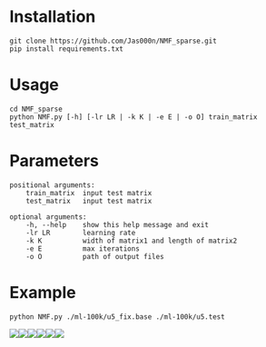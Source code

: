 # Installation
    git clone https://github.com/Jas000n/NMF_sparse.git
    pip install requirements.txt
# Usage
    cd NMF_sparse
    python NMF.py [-h] [-lr LR | -k K | -e E | -o O] train_matrix test_matrix
# Parameters
    positional arguments:
        train_matrix  input test matrix
        test_matrix   input test matrix

    optional arguments:
        -h, --help    show this help message and exit
        -lr LR        learning rate
        -k K          width of matrix1 and length of matrix2
        -e E          max iterations
        -o O          path of output files
# Example
    python NMF.py ./ml-100k/u5_fix.base ./ml-100k/u5.test




![](final_paper_pic/0001.jpg)![](final_paper_pic/0002.jpg)![](final_paper_pic/0003.jpg)![](final_paper_pic/0004.jpg)![](final_paper_pic/0005.jpg)![](final_paper_pic/0006.jpg)
